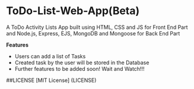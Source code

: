 # ToDo-List-Web-App(Beta)
A ToDo Activity Lists App built 
using HTML, CSS and JS for Front End Part
and Node.js, Express, EJS, MongoDB and Mongoose for Back End Part

**Features**
* Users can add a list of Tasks 
* Created task by the user will be stored in the Database
* Further features to be added soon! Wait and Watch!!!


##LICENSE
[MIT License] (LICENSE)
